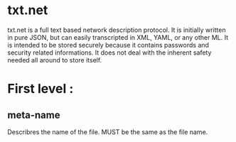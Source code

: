 # txt.net
txt.net is a full text based network description protocol. It is initially written in pure JSON, but can easily transcripted in XML, YAML, or any other ML. It is intended to be stored securely because it contains passwords and security related informations. It does not deal with the inherent safety needed all around to store itself.

# First level :
## meta-name
Describres the name of the file. MUST be the same as the file name.
